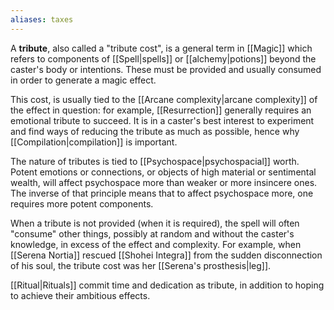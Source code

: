 ```yaml
---
aliases: taxes
---
```

A **tribute**, also called a "tribute cost", is a general term in [[Magic]] which refers to components of [[Spell|spells]] or [[alchemy|potions]] beyond the caster's body or intentions. These must be provided and usually consumed in order to generate a magic effect. 

This cost, is usually tied to the [[Arcane complexity|arcane complexity]] of the effect in question: for example, [[Resurrection]] generally requires an emotional tribute to succeed. It is in a caster's best interest to experiment and find ways of reducing the tribute as much as possible, hence why [[Compilation|compilation]] is important. 

The nature of tributes is tied to [[Psychospace|psychospacial]] worth. Potent emotions or connections, or objects of high material or sentimental wealth, will affect psychospace more than weaker or more insincere ones. The inverse of that principle means that to affect psychospace more, one requires more potent components.

When a tribute is not provided (when it is required), the spell will often "consume" other things, possibly at random and without the caster's knowledge, in excess of the effect and complexity. For example, when [[Serena Nortia]] rescued [[Shohei Integra]] from the sudden disconnection of his soul, the tribute cost was her [[Serena's prosthesis|leg]].

[[Ritual|Rituals]] commit time and dedication as tribute, in addition to hoping to achieve their ambitious effects.